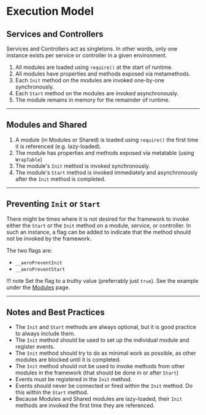 # Execution Model

## Services and Controllers

Services and Controllers act as singletons. In other words, only one instance exists per service or controller in a given environment.

1. All modules are loaded using `require()` at the start of runtime.
1. All modules have properties and methods exposed via metamethods.
1. Each `Init` method on the modules are invoked one-by-one synchronously.
1. Each `Start` method on the modules are invoked asynchronously.
1. The module remains in memory for the remainder of runtime.

--------------------------

## Modules and Shared

1. A module (in Modules or Shared) is loaded using `require()` the first time it is referenced (e.g. lazy-loaded).
1. The module has properties and methods exposed via metatable (using `WrapTable`)
1. The module's `Init` method is invoked synchronously.
1. The module's `Start` method is invoked immediately and asynchronously after the `Init` method is completed.

--------------------------

## Preventing `Init` or `Start`

There might be times where it is not desired for the framework to invoke either the `Start` or the `Init` method on a module, service, or controller. In such an instance, a flag can be added to indicate that the method should not be invoked by the framework.

The two flags are:

- `__aeroPreventInit`
- `__aeroPreventStart`

!!! note
	Set the flag to a truthy value (preferrably just `true`). See the example under the [Modules](modules.md#prevent-init-or-start) page.

--------------------------

## Notes and Best Practices

- The `Init` and `Start` methods are always optional, but it is good practice to always include them.
- The `Init` method should be used to set up the individual module and register events.
- The `Init` method should try to do as minimal work as possible, as other modules are blocked until it is completed.
- The `Init` method should not be used to invoke methods from other modules in the framework (that should be done in or after `Start`)
- Events must be registered in the `Init` method.
- Events should never be connected or fired within the `Init` method. Do this within the `Start` method.
- Because Modules and Shared modules are lazy-loaded, their `Init` methods are invoked the first time they are referenced.